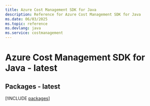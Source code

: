 ```yaml
---
title: Azure Cost Management SDK for Java
description: Reference for Azure Cost Management SDK for Java
ms.date: 06/03/2025
ms.topic: reference
ms.devlang: java
ms.service: costmanagement
---
```

# Azure Cost Management SDK for Java - latest
## Packages - latest
[!INCLUDE [packages](cost-management-index.md)]